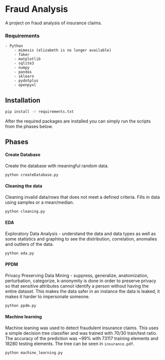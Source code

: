 # Fraud Analysis 
A project on fraud analysis of insurance claims.

### Requirements

    - Python
        - mimesis (elizabeth is no longer available)
        - faker
        - matplotlib
        - sqlite3
        - numpy
        - pandas
        - sklearn
        - pydotplus
        - openpyxl

## Installation
```bash
pip install -r requirements.txt
```
After the required packages are installed you can simply run the scripts from the phases below.


## Phases

#### Create Database
Create the database with meaningful random data.
```bash
python createDatabase.py
```
            
#### Cleaning the data
Cleaning invalid data/rows that does not meet a defined criteria. Fills in data using samples or a mean/median.
```bash
python cleaning.py

```    
#### EDA
Exploratory Data Analysis - understand the data and data types as well as some statistics and graphing to see the distribution, correlation, anomalies and outliers of the data. 
```bash
python eda.py
```
    
 
#### PPDM
Privacy Preserving Data Mining - suppress, generalize, anatomization, perturbation, categorize, k-anonymity is done in order to preserve privacy so that sensitive attributes cannot identify a person without having the entire dataset. This makes the data safer in an instance the data is leaked, it makes it harder to impersonate someone.  
```bash
python ppdm.py
```
    
#### Machine learning
Machine leaning was used to detect fraudulent insurance claims. This uses a simple decision tree classifier and was trained with 70/30 train/test ratio. The accuracy of the prediction was ~99% with 73117 training elements and 18280 testing elements. The tree can be seen in `insurance.pdf`.  
```bash
python machine_learning.py
```    
 

 
